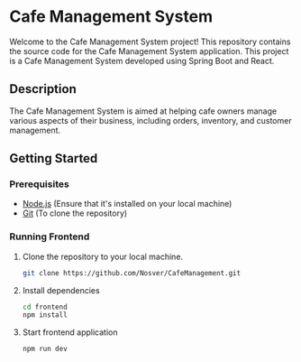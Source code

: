 # Cafe Management System

Welcome to the Cafe Management System project! This repository contains the source code for the Cafe Management System application. This project is a Cafe Management System developed using Spring Boot and React.

## Description

The Cafe Management System is aimed at helping cafe owners manage various aspects of their business, including orders, inventory, and customer management.

## Getting Started

### Prerequisites
- [Node.js](https://nodejs.org/) (Ensure that it's installed on your local machine)
- [Git](https://git-scm.com/) (To clone the repository)

### Running Frontend 
1. Clone the repository to your local machine.
   ```bash
   git clone https://github.com/Nosver/CafeManagement.git
   ```
2. Install dependencies
   ```bash
   cd frontend
   npm install
   ```
3. Start frontend application
   ```bash
   npm run dev
   ```
   
